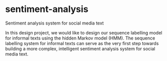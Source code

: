 # sentiment-analysis
Sentiment analysis system for social media text

In this design project, we would like to design our sequence labelling model for informal texts using the hidden Markov model (HMM). The sequence labelling system for informal texts can serve as the very first step towards building a more complex, intelligent sentiment
analysis system for social media text.
